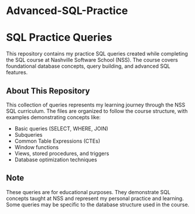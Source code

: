 # Advanced-SQL-Practice

# SQL Practice Queries

This repository contains my practice SQL queries created while completing the SQL course at Nashville Software School (NSS). The course covers foundational database concepts, query building, and advanced SQL features.

## About This Repository

This collection of queries represents my learning journey through the NSS SQL curriculum. The files are organized to follow the course structure, with examples demonstrating concepts like:

- Basic queries (SELECT, WHERE, JOIN)
- Subqueries
- Common Table Expressions (CTEs)
- Window functions
- Views, stored procedures, and triggers
- Database optimization techniques

## Note

These queries are for educational purposes. They demonstrate SQL concepts taught at NSS and represent my personal practice and learning. Some queries may be specific to the database structure used in the course.
